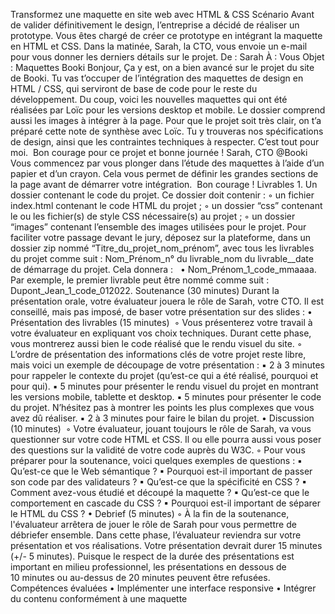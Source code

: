 ﻿Transformez une maquette en site web avec HTML & CSS
Scénario
Avant de valider définitivement le design, l’entreprise a décidé de réaliser un prototype. Vous êtes chargé de créer ce prototype en intégrant la maquette en HTML et CSS.
Dans la matinée, Sarah, la CTO, vous envoie un e-mail pour vous donner les derniers détails sur le projet.
De : Sarah
À : Vous
Objet : Maquettes Booki
Bonjour,
Ça y est, on a bien avancé sur le projet du site de Booki. Tu vas t’occuper de l’intégration des maquettes de design en HTML / CSS, qui serviront de base de code pour le reste du développement. Du coup, voici les nouvelles maquettes qui ont été réalisées par Loïc pour les versions desktop et mobile. Le dossier comprend aussi les images à intégrer à la page.
Pour que le projet soit très clair, on t’a préparé cette note de synthèse avec Loïc. Tu y trouveras nos spécifications de design, ainsi que les contraintes techniques à respecter.
C’est tout pour moi. 
Bon courage pour ce projet et bonne journée !
Sarah, CTO @Booki
Vous commencez par vous plonger dans l’étude des maquettes à l’aide d’un papier et d’un crayon. Cela vous permet de définir les grandes sections de la page avant de démarrer votre intégration. 
Bon courage !
Livrables
    1. Un dossier contenant le code du projet. Ce dossier doit contenir :
        ◦ un fichier index.html contenant le code HTML du projet ; 
        ◦ un dossier “css” contenant le ou les fichier(s) de style CSS nécessaire(s) au projet ; 
        ◦ un dossier “images” contenant l’ensemble des images utilisées pour le projet. 
Pour faciliter votre passage devant le jury, déposez sur la plateforme, dans un dossier zip nommé “Titre_du_projet_nom_prénom”, avec tous les livrables du projet comme suit : Nom_Prénom_n° du livrable_nom du livrable__date de démarrage du projet. Cela donnera :  
    • Nom_Prénom_1_code_mmaaaa. 
Par exemple, le premier livrable peut être nommé comme suit : Dupont_Jean_1_code_012022.
Soutenance (30 minutes)
Durant la présentation orale, votre évaluateur jouera le rôle de Sarah, votre CTO. Il est conseillé, mais pas imposé, de baser votre présentation sur des slides :
    • Présentation des livrables (15 minutes)  
        ◦ Vous présenterez votre travail à votre évaluateur en expliquant vos choix techniques. Durant cette phase, vous montrerez aussi bien le code réalisé que le rendu visuel du site. 
        ◦ L’ordre de présentation des informations clés de votre projet reste libre, mais voici un exemple de découpage de votre présentation : 
            ▪ 2 à 3 minutes pour rappeler le contexte du projet (qu’est-ce qui a été réalisé, pourquoi et pour qui). 
            ▪ 5 minutes pour présenter le rendu visuel du projet en montrant les versions mobile, tablette et desktop. 
            ▪ 5 minutes pour présenter le code du projet. N’hésitez pas à montrer les points les plus complexes que vous avez dû réaliser. 
            ▪ 2 à 3 minutes pour faire le bilan du projet. 
    • Discussion (10 minutes)  
        ◦ Votre évaluateur, jouant toujours le rôle de Sarah, va vous questionner sur votre code HTML et CSS. Il ou elle pourra aussi vous poser des questions sur la validité de votre code auprès du W3C. 
        ◦ Pour vous préparer pour la soutenance, voici quelques exemples de questions : 
            ▪ Qu’est-ce que le Web sémantique ? 
            ▪ Pourquoi est-il important de passer son code par des validateurs ? 
            ▪ Qu’est-ce que la spécificité en CSS ? 
            ▪ Comment avez-vous étudié et découpé la maquette ? 
            ▪ Qu’est-ce que le comportement en cascade du CSS ? 
            ▪ Pourquoi est-il important de séparer le HTML du CSS ? 
    • Debrief (5 minutes) 
        ◦ À la fin de la soutenance, l'évaluateur arrêtera de jouer le rôle de Sarah pour vous permettre de débriefer ensemble. Dans cette phase, l’évaluateur reviendra sur votre présentation et vos réalisations. 
Votre présentation devrait durer 15 minutes (+/- 5 minutes). Puisque le respect de la durée des présentations est important en milieu professionnel, les présentations en dessous de 10 minutes ou au-dessus de 20 minutes peuvent être refusées. 
Compétences évaluées
    • Implémenter une interface responsive
    • Intégrer du contenu conformément à une maquette

